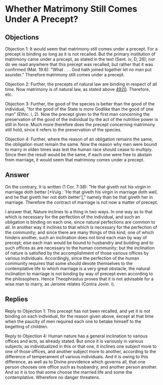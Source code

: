 # Whether Matrimony Still Comes Under A Precept?

## Objections

Objection 1: It would seem that matrimony still comes under a precept. For a precept is binding so long as it is not recalled. But the primary institution of matrimony came under a precept, as stated in the text (Sent. iv, D, 26); nor do we read anywhere that this precept was recalled, but rather that it was confirmed (Mat. 19:6): "What . . . God hath joined together let no man put asunder." Therefore matrimony still comes under a precept.

Objection 2: Further, the precepts of natural law are binding in respect of all time. Now matrimony is of natural law, as stated above [4920](A[1]). Therefore, etc.

Objection 3: Further, the good of the species is better than the good of the individual, "for the good of the State is more Godlike than the good of one man" (Ethic. i, 2). Now the precept given to the first man concerning the preservation of the good of the individual by the act of the nutritive power is still in force. Much more therefore does the precept concerning matrimony still hold, since it refers to the preservation of the species.

Objection 4: Further, where the reason of an obligation remains the same, the obligation must remain the same. Now the reason why men were bound to marry in olden times was lest the human race should cease to multiply. Since then the result would be the same, if each one were free to abstain from marriage, it would seem that matrimony comes under a precept.

## Answer

On the contrary, It is written (1 Cor. 7:38): "He that giveth not his virgin in marriage doth better [*Vulg.: 'He that giveth his virgin in marriage doth well, and he that giveth her not doth better']," namely than he that giveth her in marriage. Therefore the contract of marriage is not now a matter of precept.

I answer that, Nature inclines to a thing in two ways. In one way as to that which is necessary for the perfection of the individual, and such an obligation is binding on each one, since natural perfections are common to all. In another way it inclines to that which is necessary for the perfection of the community; and since there are many things of this kind, one of which hinders another, such an inclination does not bind each man by way of precept; else each man would be bound to husbandry and building and to such offices as are necessary to the human community; but the inclination of nature is satisfied by the accomplishment of those various offices by various individuals. Accordingly, since the perfection of the human community requires that some should devote themselves to the contemplative life to which marriage is a very great obstacle, the natural inclination to marriage is not binding by way of precept even according to the philosophers. Hence Theophrastus proves that it is not advisable for a wise man to marry, as Jerome relates (Contra Jovin. i).

## Replies

Reply to Objection 1: This precept has not been recalled, and yet it is not binding on each individual, for the reason given above, except at that time when the paucity of men required each one to betake himself to the begetting of children.

Reply to Objection 4: Human nature has a general inclination to various offices and acts, as already stated. But since it is variously in various subjects, as individualized in this or that one, it inclines one subject more to one of those offices, and another subject more to another, according to the difference of temperament of various individuals. And it is owing to this difference, as well as to Divine providence which governs all, that one person chooses one office such as husbandry, and another person another. And so it is too that some choose the married life and some the contemplative. Wherefore no danger threatens.